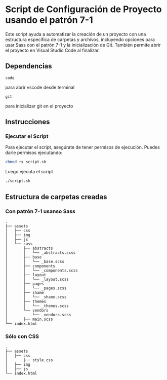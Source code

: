 # Script de Configuración de Proyecto usando el patrón 7-1

Este script ayuda a automatizar la creación de un proyecto con una estructura específica de carpetas y archivos, incluyendo opciones para usar Sass con el patrón 7-1 y la inicialización de Git. También permite abrir el proyecto en Visual Studio Code al finalizar.

## Dependencias
```
code 
```
para abrir vscode desde terminal
```
git 
```
para inicializar git en el proyecto

## Instrucciones

### Ejecutar el Script

Para ejecutar el script, asegúrate de tener permisos de ejecución. Puedes darle permisos ejecutando:
```bash
chmod +x script.sh
```

Luego ejecuta el script
```bash
./script.sh
```

## Estructura de carpetas creadas

### Con patrón 7-1 usanso Sass

```
.
├── assets
│   ├── css
│   ├── img
│   ├── js
│   └── sass
│       ├── abstracts
│       │   └── _abstracts.scss
│       ├── base
│       │   └── _base.scss
│       ├── components
│       │   └── _components.scss
│       ├── layout
│       │   └── _layout.scss
│       ├── pages
│       │   └── _pages.scss
│       ├── shame
│       │   └── _shame.scss
│       ├── themes
│       │   └── _themes.scss
│       └── vendors
│           └── _vendors.scss
│       ├── main.scss
└── index.html
```
### Sólo con CSS

```
.
├── assets
│   ├── css
│       ├── style.css
│   ├── img
│   ├── js
└── index.html
```